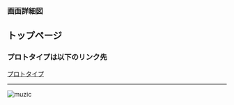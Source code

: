### 画面詳細図
## トップページ
### プロトタイプは以下のリンク先
[プロトタイプ](https://www.figma.com/file/lmrugEH7oJfapwPFaIw9TB/Untitled?node-id=0%3A1)
*****
![muzic](https://user-images.githubusercontent.com/83050684/127873920-8a548092-bd8b-4443-8352-71a50cebc983.png)
